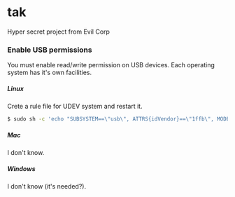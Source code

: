 # tak
Hyper secret project from Evil Corp

### Enable USB permissions
You must enable read/write permission on USB devices. Each operating system has it's own facilities.
##### Linux
Crete a rule file for UDEV system and restart it.
```bash
$ sudo sh -c 'echo "SUBSYSTEM==\"usb\", ATTRS{idVendor}==\"1ffb\", MODE=\"0666\"" > /etc/udev/rules.d/50-pololu.rules && /etc/init.d/udev restart'
```
##### Mac

I don't know.

##### Windows

I don't know (it's needed?).
